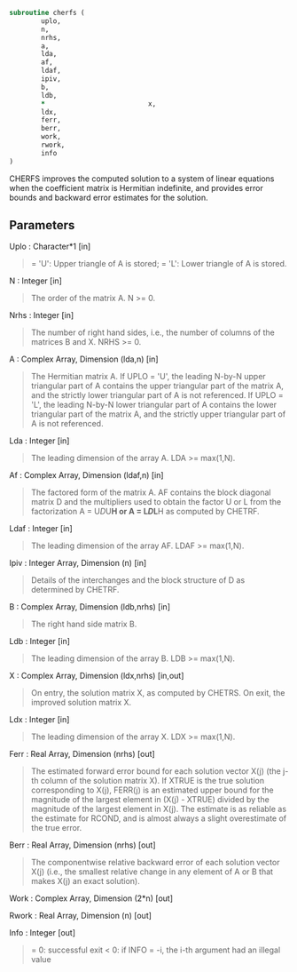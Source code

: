 ```fortran
subroutine cherfs (
		uplo,
		n,
		nrhs,
		a,
		lda,
		af,
		ldaf,
		ipiv,
		b,
		ldb,
		*                          x,
		ldx,
		ferr,
		berr,
		work,
		rwork,
		info
)
```

 CHERFS improves the computed solution to a system of linear
 equations when the coefficient matrix is Hermitian indefinite, and
 provides error bounds and backward error estimates for the solution.

## Parameters
Uplo : Character*1 [in]
> = 'U':  Upper triangle of A is stored;
> = 'L':  Lower triangle of A is stored.

N : Integer [in]
> The order of the matrix A.  N >= 0.

Nrhs : Integer [in]
> The number of right hand sides, i.e., the number of columns
> of the matrices B and X.  NRHS >= 0.

A : Complex Array, Dimension (lda,n) [in]
> The Hermitian matrix A.  If UPLO = 'U', the leading N-by-N
> upper triangular part of A contains the upper triangular part
> of the matrix A, and the strictly lower triangular part of A
> is not referenced.  If UPLO = 'L', the leading N-by-N lower
> triangular part of A contains the lower triangular part of
> the matrix A, and the strictly upper triangular part of A is
> not referenced.

Lda : Integer [in]
> The leading dimension of the array A.  LDA >= max(1,N).

Af : Complex Array, Dimension (ldaf,n) [in]
> The factored form of the matrix A.  AF contains the block
> diagonal matrix D and the multipliers used to obtain the
> factor U or L from the factorization A = U*D*U**H or
> A = L*D*L**H as computed by CHETRF.

Ldaf : Integer [in]
> The leading dimension of the array AF.  LDAF >= max(1,N).

Ipiv : Integer Array, Dimension (n) [in]
> Details of the interchanges and the block structure of D
> as determined by CHETRF.

B : Complex Array, Dimension (ldb,nrhs) [in]
> The right hand side matrix B.

Ldb : Integer [in]
> The leading dimension of the array B.  LDB >= max(1,N).

X : Complex Array, Dimension (ldx,nrhs) [in,out]
> On entry, the solution matrix X, as computed by CHETRS.
> On exit, the improved solution matrix X.

Ldx : Integer [in]
> The leading dimension of the array X.  LDX >= max(1,N).

Ferr : Real Array, Dimension (nrhs) [out]
> The estimated forward error bound for each solution vector
> X(j) (the j-th column of the solution matrix X).
> If XTRUE is the true solution corresponding to X(j), FERR(j)
> is an estimated upper bound for the magnitude of the largest
> element in (X(j) - XTRUE) divided by the magnitude of the
> largest element in X(j).  The estimate is as reliable as
> the estimate for RCOND, and is almost always a slight
> overestimate of the true error.

Berr : Real Array, Dimension (nrhs) [out]
> The componentwise relative backward error of each solution
> vector X(j) (i.e., the smallest relative change in
> any element of A or B that makes X(j) an exact solution).

Work : Complex Array, Dimension (2*n) [out]

Rwork : Real Array, Dimension (n) [out]

Info : Integer [out]
> = 0:  successful exit
> < 0:  if INFO = -i, the i-th argument had an illegal value

